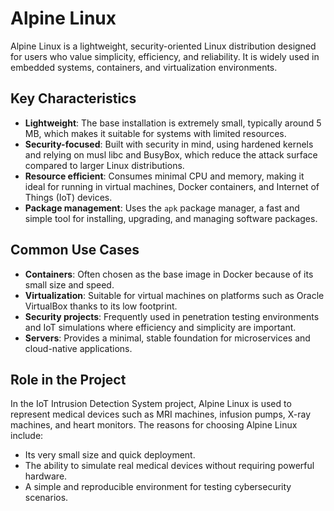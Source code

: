 # Alpine Linux

Alpine Linux is a lightweight, security-oriented Linux distribution designed for users who value simplicity, efficiency, and reliability. It is widely used in embedded systems, containers, and virtualization environments.

## Key Characteristics
- **Lightweight**: The base installation is extremely small, typically around 5 MB, which makes it suitable for systems with limited resources.  
- **Security-focused**: Built with security in mind, using hardened kernels and relying on musl libc and BusyBox, which reduce the attack surface compared to larger Linux distributions.  
- **Resource efficient**: Consumes minimal CPU and memory, making it ideal for running in virtual machines, Docker containers, and Internet of Things (IoT) devices.  
- **Package management**: Uses the `apk` package manager, a fast and simple tool for installing, upgrading, and managing software packages.  

## Common Use Cases
- **Containers**: Often chosen as the base image in Docker because of its small size and speed.  
- **Virtualization**: Suitable for virtual machines on platforms such as Oracle VirtualBox thanks to its low footprint.  
- **Security projects**: Frequently used in penetration testing environments and IoT simulations where efficiency and simplicity are important.  
- **Servers**: Provides a minimal, stable foundation for microservices and cloud-native applications.  

## Role in the Project
In the IoT Intrusion Detection System project, Alpine Linux is used to represent medical devices such as MRI machines, infusion pumps, X-ray machines, and heart monitors. The reasons for choosing Alpine Linux include:  
- Its very small size and quick deployment.  
- The ability to simulate real medical devices without requiring powerful hardware.  
- A simple and reproducible environment for testing cybersecurity scenarios.
